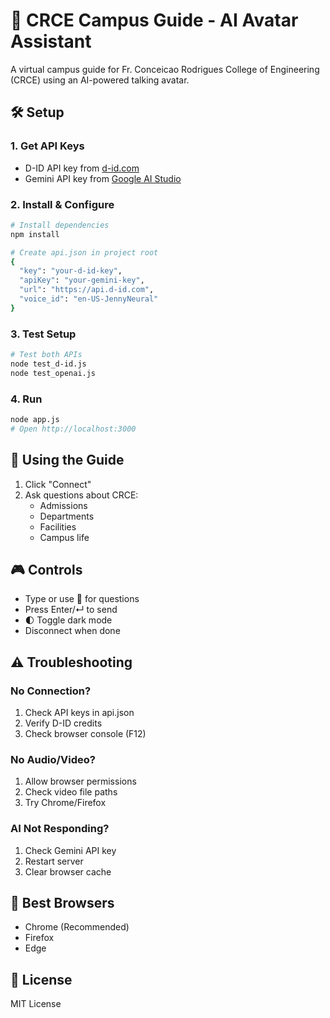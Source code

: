 # 🎥 CRCE Campus Guide - AI Avatar Assistant

A virtual campus guide for Fr. Conceicao Rodrigues College of Engineering (CRCE) using an AI-powered talking avatar.

## 🛠️ Setup

### 1. Get API Keys
- D-ID API key from [d-id.com](https://www.d-id.com)
- Gemini API key from [Google AI Studio](https://makersuite.google.com/app/apikey)

### 2. Install & Configure
```bash
# Install dependencies
npm install

# Create api.json in project root
{
  "key": "your-d-id-key",
  "apiKey": "your-gemini-key",
  "url": "https://api.d-id.com",
  "voice_id": "en-US-JennyNeural"
}
```

### 3. Test Setup
```bash
# Test both APIs
node test_d-id.js
node test_openai.js
```

### 4. Run
```bash
node app.js
# Open http://localhost:3000
```

## 💬 Using the Guide

1. Click "Connect"
2. Ask questions about CRCE:
   - Admissions
   - Departments
   - Facilities
   - Campus life

## 🎮 Controls
- Type or use 🎤 for questions
- Press Enter/↵ to send
- 🌓 Toggle dark mode
- Disconnect when done

## ⚠️ Troubleshooting

### No Connection?
1. Check API keys in api.json
2. Verify D-ID credits
3. Check browser console (F12)

### No Audio/Video?
1. Allow browser permissions
2. Check video file paths
3. Try Chrome/Firefox

### AI Not Responding?
1. Check Gemini API key
2. Restart server
3. Clear browser cache

## 📱 Best Browsers
- Chrome (Recommended)
- Firefox
- Edge

## 📄 License
MIT License